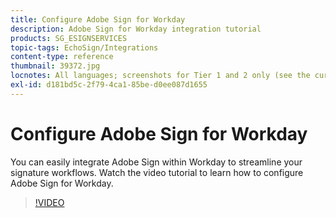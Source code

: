```yaml
---
title: Configure Adobe Sign for Workday
description: Adobe Sign for Workday integration tutorial
products: SG_ESIGNSERVICES
topic-tags: EchoSign/Integrations
content-type: reference
thumbnail: 39372.jpg
locnotes: All languages; screenshots for Tier 1 and 2 only (see the currently published localized page for guidance)
exl-id: d181bd5c-2f79-4ca1-85be-d0ee087d1655
---
```

# Configure Adobe Sign for Workday

You can easily integrate Adobe Sign within Workday to streamline your signature workflows. Watch the video tutorial to learn how to configure Adobe Sign for Workday.

>[!VIDEO](https://video.tv.adobe.com/v/39372?hidetitle=true)
